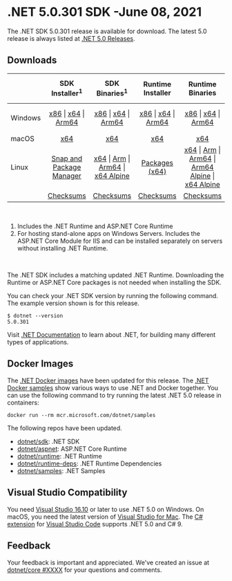# .NET 5.0.301 SDK -June 08, 2021

The .NET SDK 5.0.301 release is available for download. The latest 5.0 release is always listed at [.NET 5.0 Releases](../README.md).

## Downloads

|           | SDK Installer<sup>1</sup>                        | SDK Binaries<sup>1</sup>                 | Runtime Installer                                        | Runtime Binaries                                 | ASP.NET Core Runtime           |Windows Desktop Runtime          |
| --------- | :------------------------------------------:     | :----------------------:                 | :---------------------------:                            | :-------------------------:                      | :-----------------:            | :-----------------:            |
| Windows   | [x86][dotnet-sdk-win-x86.exe] \| [x64][dotnet-sdk-win-x64.exe] \| [Arm64][dotnet-sdk-win-arm64.exe] | [x86][dotnet-sdk-win-x86.zip] \| [x64][dotnet-sdk-win-x64.zip] \|  [Arm64][dotnet-sdk-win-arm64.zip] | [x86][dotnet-runtime-win-x86.exe] \| [x64][dotnet-runtime-win-x64.exe] \| [Arm64][dotnet-runtime-win-arm64.exe] | [x86][dotnet-runtime-win-x86.zip] \| [x64][dotnet-runtime-win-x64.zip] \| [Arm64][dotnet-runtime-win-arm64.zip] | [x86][aspnetcore-runtime-win-x86.exe] \| [x64][aspnetcore-runtime-win-x64.exe] \|<br> [Hosting Bundle][dotnet-hosting-win.exe]<sup>2</sup> | [x86][windowsdesktop-runtime-win-x86.exe] \| [x64][windowsdesktop-runtime-win-x64.exe]  \| [Arm64][windowsdesktop-runtime-win-arm64.exe] |
| macOS     | [x64][dotnet-sdk-osx-x64.pkg]  | [x64][dotnet-sdk-osx-x64.tar.gz]     | [x64][dotnet-runtime-osx-x64.pkg] | [x64][dotnet-runtime-osx-x64.tar.gz] | [x64][aspnetcore-runtime-osx-x64.tar.gz] | - |<sup>1</sup>
| Linux     |  [Snap and Package Manager](5.0.7-install-instructions.md)  | [x64][dotnet-sdk-linux-x64.tar.gz] \| [Arm][dotnet-sdk-linux-arm.tar.gz] \| [Arm64][dotnet-sdk-linux-arm64.tar.gz] \| [x64 Alpine][dotnet-sdk-linux-musl-x64.tar.gz] | [Packages (x64)][linux-packages] | [x64][dotnet-runtime-linux-x64.tar.gz] \| [Arm][dotnet-runtime-linux-arm.tar.gz] \| [Arm64][dotnet-runtime-linux-arm64.tar.gz] \| [Arm64 Alpine][dotnet-runtime-linux-musl-arm64.tar.gz] \| [x64 Alpine][dotnet-runtime-linux-musl-x64.tar.gz] | [x64][aspnetcore-runtime-linux-x64.tar.gz]<sup>1</sup>  \| [Arm][aspnetcore-runtime-linux-arm.tar.gz]<sup>1</sup> \| [Arm64][aspnetcore-runtime-linux-arm64.tar.gz]<sup>1</sup> \| [x64 Alpine][aspnetcore-runtime-linux-musl-x64.tar.gz] | - | <sup>1</sup> |
|  | [Checksums][checksums-sdk]                             | [Checksums][checksums-sdk]                                      | [Checksums][checksums-runtime]                             | [Checksums][checksums-runtime]  | [Checksums][checksums-runtime]  | [Checksums][checksums-runtime]

</br>

1. Includes the .NET Runtime and ASP.NET Core Runtime
2. For hosting stand-alone apps on Windows Servers. Includes the ASP.NET Core Module for IIS and can be installed separately on servers without installing .NET Runtime.

</br>

The .NET SDK includes a matching updated .NET Runtime. Downloading the Runtime or ASP.NET Core packages is not needed when installing the SDK.

You can check your .NET SDK version by running the following command. The example version shown is for this release.

```console
$ dotnet --version
5.0.301
```
Visit [.NET Documentation](https://learn.microsoft.com/dotnet/core/) to learn about .NET, for building many different types of applications.

## Docker Images

The [.NET Docker images](https://hub.docker.com/_/microsoft-dotnet) have been updated for this release. The [.NET Docker samples](https://github.com/dotnet/dotnet-docker/blob/main/samples/README.md) show various ways to use .NET and Docker together. You can use the following command to try running the latest .NET 5.0 release in containers:

```console
docker run --rm mcr.microsoft.com/dotnet/samples
```

The following repos have been updated.

* [dotnet/sdk](https://hub.docker.com/_/microsoft-dotnet-sdk/): .NET SDK
* [dotnet/aspnet](https://hub.docker.com/_/microsoft-dotnet-aspnet/): ASP.NET Core Runtime
* [dotnet/runtime](https://hub.docker.com/_/microsoft-dotnet-runtime/): .NET Runtime
* [dotnet/runtime-deps](https://hub.docker.com/_/microsoft-dotnet-runtime-deps/): .NET Runtime Dependencies
* [dotnet/samples](https://hub.docker.com/_/microsoft-dotnet-samples/): .NET Samples

## Visual Studio Compatibility

You need [Visual Studio 16.10](https://visualstudio.microsoft.com) or later to use .NET 5.0 on Windows. On macOS, you need the latest version of [Visual Studio for Mac](https://visualstudio.microsoft.com/vs/mac/). The [C# extension](https://code.visualstudio.com/docs/languages/dotnet) for [Visual Studio Code](https://code.visualstudio.com/) supports .NET 5.0 and C# 9.


## Feedback

Your feedback is important and appreciated. We've created an issue at [dotnet/core #XXXX](https://github.com/dotnet/core/issues/XXXX) for your questions and comments.


[blob-runtime]: https://dotnetcli.blob.core.windows.net/dotnet/Runtime/
[blob-sdk]: https://dotnetcli.blob.core.windows.net/dotnet/Sdk/
[release-notes]: https://github.com/dotnet/core/blob/main/release-notes/5.0/5.0.7/5.0.7.md

[checksums-runtime]: https://dotnetcli.blob.core.windows.net/dotnet/checksums/5.0.7-sha.txt
[checksums-sdk]: https://dotnetcli.blob.core.windows.net/dotnet/checksums/5.0.7-sha.txt

[linux-install]: https://learn.microsoft.com/dotnet/core/install/linux
[linux-setup]: https://github.com/dotnet/core/blob/main/Documentation/linux-setup.md

[dotnet-blog]:  https://devblogs.microsoft.com/dotnet/net-may-2021/




[sdk_bugs]: https://github.com/dotnet/sdk/issues?q=is%3Aissue+is%3Aclosed+milestone%3A5.0.3xx+is%3Aclosed

[linux-packages]: 5.0.7-install-instructions.md

[//]: # ( Runtime 5.0.7)
[dotnet-runtime-linux-arm.tar.gz]: https://download.visualstudio.microsoft.com/download/pr/09a24e9f-0096-454a-b761-70cdf9504775/eafe9578bbedd15c9319b7580d5a20d9/dotnet-runtime-5.0.7-linux-arm.tar.gz
[dotnet-runtime-linux-arm64.tar.gz]: https://download.visualstudio.microsoft.com/download/pr/a9a37d9f-6158-43a4-a610-f0f9e8c2cb73/c69c6d22c668cb09b2d00bea8209335b/dotnet-runtime-5.0.7-linux-arm64.tar.gz
[dotnet-runtime-linux-musl-arm.tar.gz]: https://download.visualstudio.microsoft.com/download/pr/890a960e-b478-4b4c-8b18-7b8e2bb4892e/716ffd5ec3f246689fbc6f34166f8200/dotnet-runtime-5.0.7-linux-musl-arm.tar.gz
[dotnet-runtime-linux-musl-arm64.tar.gz]: https://download.visualstudio.microsoft.com/download/pr/fe3dcf97-d54b-4ef3-b304-202ef017ef0c/00e5f7239b72d0b36205c41abda44204/dotnet-runtime-5.0.7-linux-musl-arm64.tar.gz
[dotnet-runtime-linux-musl-x64.tar.gz]: https://download.visualstudio.microsoft.com/download/pr/3d098e22-2e18-4ec5-9dd6-48221ae5da54/11557f45937144aef3a3434fac917c6c/dotnet-runtime-5.0.7-linux-musl-x64.tar.gz
[dotnet-runtime-linux-x64.tar.gz]: https://download.visualstudio.microsoft.com/download/pr/f229fc63-747e-46c8-89ac-88563c2e0b7d/8e59115deda958a26e1546f603cbad9a/dotnet-runtime-5.0.7-linux-x64.tar.gz
[dotnet-runtime-osx-x64.pkg]: https://download.visualstudio.microsoft.com/download/pr/335378b2-0aab-43bd-af4f-c68981adba0d/3307b1d830682a8511fbf193235c9fd2/dotnet-runtime-5.0.7-osx-x64.pkg
[dotnet-runtime-osx-x64.tar.gz]: https://download.visualstudio.microsoft.com/download/pr/0a3ab585-4d52-447f-b6a2-c25638d7fd7a/f19e512145c1a331a33781e1aea5270b/dotnet-runtime-5.0.7-osx-x64.tar.gz
[dotnet-runtime-win-arm64.exe]: https://download.visualstudio.microsoft.com/download/pr/fac5bbef-e7d7-4d95-87d1-f61ea2de2bf2/a97916ab72de907469b9daa8bdfd8259/dotnet-runtime-5.0.7-win-arm64.exe
[dotnet-runtime-win-arm64.zip]: https://download.visualstudio.microsoft.com/download/pr/0688a2f7-4058-44ec-a5e2-2ab0f97b3543/1b03cff49ef1bfc21c925e4631947618/dotnet-runtime-5.0.7-win-arm64.zip
[dotnet-runtime-win-x64.exe]: https://download.visualstudio.microsoft.com/download/pr/bccb30a0-58ee-4ef9-8944-ceafbd22d7f3/e07e886e84289b613cceefc224f0b35f/dotnet-runtime-5.0.7-win-x64.exe
[dotnet-runtime-win-x64.zip]: https://download.visualstudio.microsoft.com/download/pr/228f6800-8b86-4310-bfb0-c0c70b02ca9c/bc078c051f431dac6bd45f98001789b3/dotnet-runtime-5.0.7-win-x64.zip
[dotnet-runtime-win-x86.exe]: https://download.visualstudio.microsoft.com/download/pr/3e9b22f6-05a9-4ca2-8154-fe3991ffed15/66f9745bed899f496446ffed876464a8/dotnet-runtime-5.0.7-win-x86.exe
[dotnet-runtime-win-x86.zip]: https://download.visualstudio.microsoft.com/download/pr/d679f0f4-3a68-4f52-844e-1788059c50a6/9780f129da4978a26fd6d0ecf715fa16/dotnet-runtime-5.0.7-win-x86.zip

[//]: # ( WindowsDesktop 5.0.7)
[windowsdesktop-runtime-win-x64.exe]: https://download.visualstudio.microsoft.com/download/pr/2b83d30e-5c86-4d37-a1a6-582e22ac07b2/c7b1b7e21761bbfb7b9951f5b258806e/windowsdesktop-runtime-5.0.7-win-x64.exe
[windowsdesktop-runtime-win-x86.exe]: https://download.visualstudio.microsoft.com/download/pr/c8af603e-ef3d-4bf3-89b9-f11dce1c2fc9/d416996ef55aa134b8aba565685d1ed2/windowsdesktop-runtime-5.0.7-win-x86.exe
[windowsdesktop-runtime-win-arm64.exe]: https://download.visualstudio.microsoft.com/download/pr/9532506e-81f3-41af-842f-01654c6d27ef/130c483c5b4401a4cee4b98cb308131c/windowsdesktop-runtime-5.0.7-win-arm64.exe


[//]: # ( ASP 5.0.7)
[aspnetcore-runtime-linux-arm.tar.gz]: https://download.visualstudio.microsoft.com/download/pr/2f690848-1342-4768-a7d7-45fa476a4a22/50dd1c50ed7864140b04fec057bb8bd6/aspnetcore-runtime-5.0.7-linux-arm.tar.gz
[aspnetcore-runtime-linux-arm64.tar.gz]: https://download.visualstudio.microsoft.com/download/pr/d0a22fa3-b916-49ce-8284-97131b424cb3/cb884163ad34b83f1ae1dbd33e09d77a/aspnetcore-runtime-5.0.7-linux-arm64.tar.gz
[aspnetcore-runtime-linux-musl-arm.tar.gz]: https://download.visualstudio.microsoft.com/download/pr/3910971c-4d8e-4daf-ab90-b92497811d4a/4b723cd010da5e542cef93791a5acffb/aspnetcore-runtime-5.0.7-linux-musl-arm.tar.gz
[aspnetcore-runtime-linux-musl-arm64.tar.gz]: https://download.visualstudio.microsoft.com/download/pr/da6e519e-de03-4f59-919d-6a2078315002/db88cc7ac18065edfeb29476a4793b23/aspnetcore-runtime-5.0.7-linux-musl-arm64.tar.gz
[aspnetcore-runtime-linux-musl-x64.tar.gz]: https://download.visualstudio.microsoft.com/download/pr/84b45146-0981-4100-a7ba-1ca66e53de6f/1329827fa5c8a5ddb84de5e84c6725ce/aspnetcore-runtime-5.0.7-linux-musl-x64.tar.gz
[aspnetcore-runtime-linux-x64.tar.gz]: https://download.visualstudio.microsoft.com/download/pr/d6be94b3-458f-43c4-8bb5-9ba261de8c9c/bbe13b54208d088b5fdf428759b5bc0a/aspnetcore-runtime-5.0.7-linux-x64.tar.gz
[aspnetcore-runtime-osx-x64.tar.gz]: https://download.visualstudio.microsoft.com/download/pr/8c4b18f1-cc83-4a85-b711-f7820e92bc35/5648074f913c376b06a64f8655ef202d/aspnetcore-runtime-5.0.7-osx-x64.tar.gz
[aspnetcore-runtime-win-arm64.zip]: https://download.visualstudio.microsoft.com/download/pr/8b404a57-d8bf-4a0b-92df-e57c2d55c193/450d2422d7166365d1e878cbf130f915/aspnetcore-runtime-5.0.7-win-arm64.zip
[aspnetcore-runtime-win-x64.exe]: https://download.visualstudio.microsoft.com/download/pr/64ae43e4-fcf0-4247-80ec-ac87d7f198f7/af4cec1666bbc03578442c174f4ad4be/aspnetcore-runtime-5.0.7-win-x64.exe
[aspnetcore-runtime-win-x64.zip]: https://download.visualstudio.microsoft.com/download/pr/ec3e6a91-56df-4f3e-bf8a-676c35363c12/f6d290090fa8c6c3174d708034ef3401/aspnetcore-runtime-5.0.7-win-x64.zip
[aspnetcore-runtime-win-x86.exe]: https://download.visualstudio.microsoft.com/download/pr/8668be00-9f55-41ce-9ca3-a3f4f9ac2d90/bf1739f11cbf61a47d2cf5f4b54e277e/aspnetcore-runtime-5.0.7-win-x86.exe
[aspnetcore-runtime-win-x86.zip]: https://download.visualstudio.microsoft.com/download/pr/0859d762-5d48-4fbd-b8bf-0778448162b7/4976d5fbc2587851bc228fbcb5274851/aspnetcore-runtime-5.0.7-win-x86.zip
[dotnet-hosting-win.exe]: https://download.visualstudio.microsoft.com/download/pr/2a40c007-8ad7-4e80-a334-40bc47851e90/fc13a55a20414ef9689fcf60618c412f/dotnet-hosting-5.0.7-win.exe

[//]: # ( SDK 5.0.301 )
[dotnet-sdk-linux-arm.tar.gz]: https://download.visualstudio.microsoft.com/download/pr/97820d77-2dba-42f5-acb5-74c810112805/84c9a471b5f53d6aaa545fbeb449ad2a/dotnet-sdk-5.0.301-linux-arm.tar.gz
[dotnet-sdk-linux-arm64.tar.gz]: https://download.visualstudio.microsoft.com/download/pr/574ddb7e-5fbc-4b28-ae76-2bb9c0d3f163/04d9d954b7d40c8d46b7c9067f421e03/dotnet-sdk-5.0.301-linux-arm64.tar.gz
[dotnet-sdk-linux-musl-arm.tar.gz]: https://download.visualstudio.microsoft.com/download/pr/2bc83cf8-5df9-4e1b-b24f-400c9b5da712/1fa2a2adc3c688adca606b9a11e63ceb/dotnet-sdk-5.0.301-linux-musl-arm.tar.gz
[dotnet-sdk-linux-musl-arm64.tar.gz]: https://download.visualstudio.microsoft.com/download/pr/a1293b16-00d7-42bf-b6ab-38b8cf3ca66b/88d2f4c57baa2ddb36f48514d80f29ba/dotnet-sdk-5.0.301-linux-musl-arm64.tar.gz
[dotnet-sdk-linux-musl-x64.tar.gz]: https://download.visualstudio.microsoft.com/download/pr/63259871-ebc8-459b-8872-9746ef377b0e/f367702ef840d326859fb3800e893759/dotnet-sdk-5.0.301-linux-musl-x64.tar.gz
[dotnet-sdk-linux-x64.tar.gz]: https://download.visualstudio.microsoft.com/download/pr/e1c236ec-c392-4eaa-a846-c600c82bb7f6/b13bd8b69f875f87cf83fc6f5457bcdf/dotnet-sdk-5.0.301-linux-x64.tar.gz
[dotnet-sdk-linux-x64.zip]: https://download.visualstudio.microsoft.com/download/pr/65c9a2ae-1c3f-47b1-a324-1ebd3f10cc06/3204f56a3203bc369d7ec00265ba2a1f/dotnet-sdk-5.0.301-linux-x64.zip
[dotnet-sdk-osx-x64.pkg]: https://download.visualstudio.microsoft.com/download/pr/365bc017-ae76-4e58-a8ec-98ba365fa74b/bd816059b3a043d913e56b707347db21/dotnet-sdk-5.0.301-osx-x64.pkg
[dotnet-sdk-osx-x64.tar.gz]: https://download.visualstudio.microsoft.com/download/pr/f4c0e2ca-6329-4138-a966-69db07876d93/f30fa96952d41bf4e661c0e404a288db/dotnet-sdk-5.0.301-osx-x64.tar.gz
[dotnet-sdk-win-arm64.exe]: https://download.visualstudio.microsoft.com/download/pr/adff4050-59dc-4001-9f21-e737f319b1a1/174456ab52d4685b50d201d4daadc947/dotnet-sdk-5.0.301-win-arm64.exe
[dotnet-sdk-win-arm64.zip]: https://download.visualstudio.microsoft.com/download/pr/d10d6804-70a7-4acc-93e3-79ce6fecc51d/b6ec394c56b43fcca1e332903d1fc1e8/dotnet-sdk-5.0.301-win-arm64.zip
[dotnet-sdk-win-x64.exe]: https://download.visualstudio.microsoft.com/download/pr/ced7fd9b-73b9-4756-b9a4-e887281b8c82/7ab0a8e6e8257f1322c6b63a5e01fcb9/dotnet-sdk-5.0.301-win-x64.exe
[dotnet-sdk-win-x64.zip]: https://download.visualstudio.microsoft.com/download/pr/af1d2dd6-4c53-4595-9437-fe923fe0d7f1/bbbf3d8f43bfdb35e84f2aa867290547/dotnet-sdk-5.0.301-win-x64.zip
[dotnet-sdk-win-x86.exe]: https://download.visualstudio.microsoft.com/download/pr/ac1dc5df-0a43-4464-ba54-4f27361dfabd/49c4f0712cccbae30d8db5069c56d5af/dotnet-sdk-5.0.301-win-x86.exe
[dotnet-sdk-win-x86.zip]: https://download.visualstudio.microsoft.com/download/pr/63764a19-21d6-4e7b-b0b1-dddc215143ee/0e7fddbacf4fd9c42e8dd7718e88cd4c/dotnet-sdk-5.0.301-win-x86.zip
